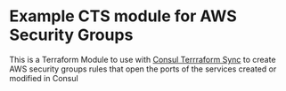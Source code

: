 # Example CTS module for AWS Security Groups

This is a Terraform Module to use with [Consul Terrraform Sync]() to create AWS security groups rules that open the ports of the services created or modified in Consul

